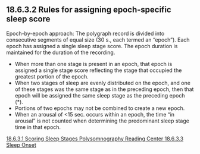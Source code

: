 ## 18.6.3.2 Rules for assigning epoch-specific sleep score

Epoch-by-epoch approach: The polygraph record is divided into consecutive segments of equal size (30 s., each termed an “epoch”). Each epoch has assigned a single sleep stage score. The epoch duration is maintained for the duration of the recording.

* When more than one stage is present in an epoch, that epoch is assigned a single  stage score reflecting the stage that occupied the greatest portion of the epoch.
* When two stages of sleep are evenly distributed on the epoch, and one of these stages was the same stage as in the preceding epoch, then that epoch will be assigned the same sleep stage as the preceding epoch (*).
* Portions of two epochs may not be combined to create a new epoch.
* When an arousal of <15 sec. occurs within an epoch, the time “in arousal” is not counted when determining the predominant sleep stage time in that epoch.


<div class="center">
<div class="btn-group">
  <a href=":pages_path:/manuals/psg-reading-center/18-06-03-01-scoring-sleep-stages.md" class="btn btn-default">
    <span class="glyphicon glyphicon-chevron-left"></span>
    18.6.3.1 Scoring Sleep Stages
  </a>

  <a href=":pages_path:/manuals/psg-reading-center" class="btn btn-default">
    <span class="glyphicon glyphicon-chevron-up"></span>
    Polysomnography Reading Center
  </a>

  <a href=":pages_path:/manuals/psg-reading-center/18-06-03-03-sleep-onset.md" class="btn btn-success">
    18.6.3.3 Sleep Onset
    <span class="glyphicon glyphicon-chevron-right"></span>
  </a>
</div>
</div>
